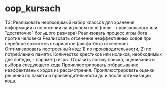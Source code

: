 # oop_kursach
ТЗ:
Реализовать необходимый набор классов для хранения информации о положении на игровом поле (поле - произвольного или "достаточно" большого размера)
Реализовать процесс игры бота против человека
Реализовать отсечение неэффективных ходов при переборе возможных вариантов (альфа-бета отсечение)
Оптимизировать построенный код: 1) по производительности, 2) по потреблению памяти.
Количество крестиков или ноликов, необходимых для победы, - параметр игры.
Отразить логику поиска, оценивания и выбора следующего хода
Проиллюстрировать отбрасывание неэффективных ходов из рассмотрения.
Проиллюстрировать оценки решения по памяти и производительности до и после оптимизации кода.

